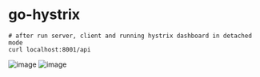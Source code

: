 # go-hystrix
```
# after run server, client and running hystrix dashboard in detached mode
curl localhost:8001/api
```
![image](https://user-images.githubusercontent.com/58929072/235831494-95f5a086-2019-4aa3-8c1b-8d58d47722c8.png)
![image](https://user-images.githubusercontent.com/58929072/235831509-d0185512-7723-4ee8-81a2-777faf4ddf8e.png)
